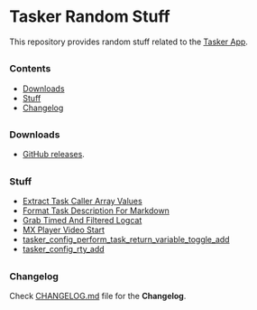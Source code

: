 # Tasker Random Stuff

This repository provides random stuff related to the [Tasker App].
##


### Contents
- [Downloads](#Downloads)
- [Stuff](#Stuff)
- [Changelog](#Changelog)
##


### Downloads

- [GitHub releases](https://github.com/agnostic-apollo/Tasker-Random-Stuff/releases).
##


### Stuff

- [Extract Task Caller Array Values](extract_task_caller_array_values)
- [Format Task Description For Markdown](format_task_description_for_markdown)
- [Grab Timed And Filtered Logcat](grab_timed_and_filtered_logcat)
- [MX Player Video Start](mx_player_video_start)
- [tasker_config_perform_task_return_variable_toggle_add](tasker_config_perform_task_return_variable_toggle_add)
- [tasker_config_rty_add](tasker_config_rty_add)
##


### Changelog

Check [CHANGELOG.md](CHANGELOG.md) file for the **Changelog**.
##


[Tasker App]: https://play.google.com/store/apps/details?id=net.dinglisch.android.taskerm
